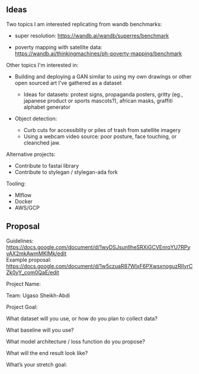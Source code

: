 ## Ideas
Two topics I am interested replicating from wandb benchmarks:

- super resolution: https://wandb.ai/wandb/superres/benchmark

- poverty mapping with satellite data: https://wandb.ai/thinkingmachines/ph-poverty-mapping/benchmark

Other topics I'm interested in:

- Building and deploying a GAN similar to using my own drawings or other open sourced art I've gathered as a dataset
  - Ideas for datasets: protest signs, propaganda posters, gritty (eg., japanese product or sports mascots?), african masks,  graffiti alphabet generator

- Object detection: 
  - Curb cuts for accessiblity or piles of trash from satellite imagery 
  - Using a webcam video source: poor posture, face touching, or cleanched jaw.

Alternative projects:

- Contribute to fastai library
- Contribute to stylegan / stylegan-ada fork
  
Tooling:
- Mlflow
- Docker
- AWS/GCP


## Proposal
Guidelines: https://docs.google.com/document/d/1wyDSJsunIlheSRXiGCVEnrqYU7RPyvAX2mkAwmMKlMk/edit  
Example proposal: https://docs.google.com/document/d/1w5czuaR87WIxF6PXwsxnoguzRIIyrCZk0yY_com0QaE/edit


Project Name: 

Team: Ugaso Sheikh-Abdi

Project Goal:

What dataset will you use, or how do you plan to collect data? 

What baseline will you use? 

What model architecture / loss function do you propose? 

What will the end result look like? 

What’s your stretch goal: 

